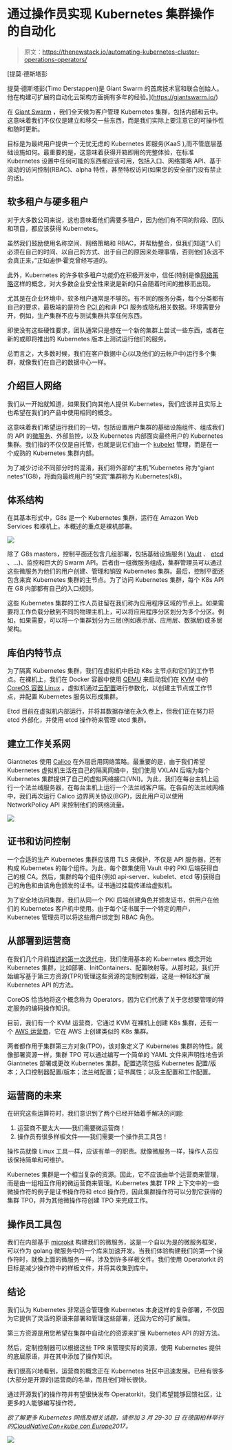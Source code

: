 # 通过操作员实现 Kubernetes 集群操作的自动化

> 原文：<https://thenewstack.io/automating-kubernetes-cluster-operations-operators/>

[](https://giantswarm.io/)

 [提莫·德斯塔彭

提莫·德斯塔彭(Timo Derstappen)是 Giant Swarm 的首席技术官和联合创始人。他在构建可扩展的自动化云架构方面拥有多年的经验。](https://giantswarm.io/) [](https://giantswarm.io/)

在 [Giant Swarm](https://giantswarm.io/) ，我们全天候为客户管理 Kubernetes 集群，包括内部和云中。这意味着我们不仅仅是建立和移交一些东西，而是我们实际上要注意它的可操作性和随时更新。

目标是为最终用户提供一个无忧无虑的 Kubernetes 即服务(KaaS ),而不管底层基础设施如何。最重要的是，这意味着获得开箱即用的完整体验，在标准 Kubernetes 设置中任何可能的东西都应该可用，包括入口、网络策略 API、基于滚动的访问控制(RBAC)、alpha 特性，甚至特权访问(如果您的安全部门没有禁止的话)。

## 软多租户与硬多租户

对于大多数公司来说，这也意味着他们需要多租户，因为他们有不同的阶段、团队和项目，都应该获得 Kubernetes。

虽然我们鼓励使用名称空间、网络策略和 RBAC，并帮助整合，但我们知道“人们必须在自己的时间、以自己的方式、出于自己的原因来处理事情，否则他们永远不会真正来，”正如迪伊·霍克曾经写道的。

此外，Kubernetes 的许多软多租户功能仍在积极开发中，信任(特别是像[网络策略](https://kubernetes.io/docs/user-guide/networkpolicies/)这样的概念，对大多数企业安全性来说是新的)只会随着时间的推移而出现。

尤其是在企业环境中，软多租户通常是不够的。有不同的服务分类，每个分类都有自己的要求，最极端的是符合 [PCI 的](https://thenewstack.io/containers-pose-different-operational-security-challenges-pci-compliance/)和非 PCI 服务或隐私相关数据。环境需要分开，例如，生产集群不应与测试集群共享任何东西。

即使没有这些硬性要求，团队通常只是想在一个新的集群上尝试一些东西，或者在新的或即将推出的 Kubernetes 版本上测试运行他们的服务。

总而言之，大多数时候，我们在客户数据中心(以及他们的云帐户中)运行多个集群，就像我们在自己的数据中心一样。

## 介绍巨人网络

我们从一开始就知道，如果我们向其他人提供 Kubernetes，我们应该并且实际上也希望在我们的产品中使用相同的概念。

这意味着我们希望运行我们的一切，包括设置用户集群的基础设施组件、组成我们的 API 的[微服务](/category/microservices/)、外部监控，以及 Kubernetes 内部面向最终用户的 Kubernetes 集群。我们指的不仅仅是自托管，也就是说它们由一个 [kubelet](https://kubernetes.io/docs/admin/kubelet/) 管理，而是在一个成熟的 Kubernetes 集群内部。

为了减少讨论不同部分时的混淆，我们将外部的“主机”Kubernetes 称为“giant netes”(G8)，将面向最终用户的“来宾”集群称为 Kubernetes(k8)。

## 体系结构

在其基本形式中，G8s 是一个 Kubernetes 集群，运行在 Amazon Web Services 和裸机上。本概述的重点是裸机部署。

![](img/2128168ea5ba48882c11ce9096bbfa81.png)

除了 G8s masters，控制平面还包含几组部署，包括基础设施服务( [Vault](https://www.vaultproject.io/) 、 [etcd](https://github.com/coreos/etcd) 、…)、监控和巨大的 Swarm API。后者由一组微服务组成，集群管理员可以通过这些微服务为他们的用户创建、管理和销毁 Kubernetes 集群。最后，控制平面还包含来宾 Kubernetes 集群的主节点。为了访问 Kubernetes 集群，每个 K8s API 在 G8 内部都有自己的入口规则。

这些 Kubernetes 集群的工作人员驻留在我们称为应用程序区域的节点上。如果需要将工作负载分散到不同的物理主机上，可以将应用程序分区划分为多个分区。例如，如果需要，可以将一个集群划分为三层(例如表示层、应用层、数据层)或多层架构。

## 库伯内特节点

为了隔离 Kubernetes 集群，我们在虚拟机中启动 K8s 主节点和它们的工作节点。在裸机上，我们在 Docker 容器中使用 [QEMU](http://www.qemu-project.org/) 来启动我们在 [KVM](https://www.linux-kvm.org/page/Main_Page) 中的 [CoreOS 容器 Linux](https://coreos.com/products/container-linux-subscription/) 。虚拟机通过[云配置](https://coreos.com/os/docs/latest/cloud-config.html)进行参数化，以创建主节点或工作节点，并配置 Kubernetes 服务以形成集群。

Etcd 目前在虚拟机内部运行，并将其数据存储在永久卷上，但我们正在努力将 etcd 外部化，并使用 etcd 操作符来管理 etcd 集群。

## 建立工作关系网

Giantnetes 使用 [Calico](https://www.projectcalico.org/) 在外层启用网络策略。最重要的是，由于我们希望 Kubernetes 虚拟机生活在自己的隔离网络中，我们使用 VXLAN 后端为每个 Kubernetes 集群提供了自己的虚拟网络接口(VNI)。为此，我们在每台主机上运行一个法兰绒服务器，在每台主机上运行一个法兰绒客户端。在各自的法兰绒网络中，我们再次运行 Calico 边界网关协议(BGP)，因此用户可以使用 NetworkPolicy API 来控制他们的网络流量。

![](img/2fc80519146caedd8e0fbfe920f37a22.png)

## 证书和访问控制

一个合适的生产 Kubernetes 集群应该用 TLS 来保护，不仅是 API 服务器，还有构成 Kubernetes 的每个组件。为此，每个群集使用 Vault 中的 PKI 后端获得自己的根 CA。然后，集群的每个组件(例如 api-server、kubelet、etcd 等)获得自己的角色和由该角色颁发的证书。证书通过挂载传递给虚拟机。

为了安全地访问集群，我们从同一个 PKI 后端创建角色并颁发证书，供用户在他们的 Kubernetes 客户机中使用。由于每个证书属于一个特定的用户，Kubernetes 管理员可以将这些用户绑定到 RBAC 角色。

## 从部署到运营商

在我们几个月前[描述的第一次迭代中](http://blog.kubernetes.io/2017/01/how-we-run-kubernetes-in-kubernetes-kubeception.html)，我们使用基本的 Kubernetes 概念开始 Kubernetes 集群，比如部署、InitContainers、配置映射等。从那时起，我们开始编写基于第三方资源(TPR)管理这些资源的定制控制器，这是一种轻松扩展 Kubernetes API 的方法。

CoreOS 恰当地将这个概念称为 Operators，因为它们代表了关于您想要管理的特定服务的编码操作知识。

目前，我们有一个 KVM 运营商，它通过 KVM 在裸机上创建 K8s 集群，还有一个 [AWS 运营商](https://github.com/giantswarm/aws-operator)，它在 AWS 上创建类似的 K8s 集群。

两者都作用于集群第三方对象(TPO)，该对象定义了 Kubernetes 集群的特性。就像部署资源一样，集群 TPO 可以通过编写一个简单的 YAML 文件来声明性地告诉 Giantnetes 部署或更改 Kubernetes 集群。配置选项包括 Kubernetes 配置/版本；入口控制器配置/版本；法兰绒配置；证书属性；以及主配置和工作配置。

## 运营商的未来

在研究这些运算符时，我们意识到了两个已经开始着手解决的问题:

1.  运营商不要太大——我们需要微运营商！
2.  操作员有很多样板文件——我们需要一个操作员工具包！

操作员就像 Linux 工具一样，应该有单一的职责。就像微服务一样，操作人员应该保持简单和可维护。

Kubernetes 集群是一个相当复杂的资源。因此，它不应该由单个运营商来管理，而是由一组相互作用的微运营商来管理。Kubernetes 集群 TPR 上下文中的一些微操作符的例子是证书操作符和 etcd 操作符，因此集群操作符可以分割它获得的集群 TPO，并为其他微操作符创建 TPO 来完成工作。

## 操作员工具包

我们在内部基于 [microkit](https://github.com/giantswarm/microkit) 构建我们的微服务，这是一个自以为是的微服务框架，可以作为 golang 微服务中的一个库来加速开发。当我们体验构建我们的第一个操作符时，就像上面的微服务一样，涉及到许多样板文件。我们使用 Operatorkit 的目标是减少操作符中的样板文件，并将其收集到库中。

## 结论

我们认为 Kubernetes 非常适合管理像 Kubernetes 本身这样的复杂部署，不仅因为它提供了灵活的原语来部署和管理这些部署，还因为它的可扩展性。

第三方资源是用您希望在集群中自动化的资源来扩展 Kubernetes API 的好方法。

然后，定制控制器可以根据这些 TPR 来管理实际的资源，使用 Kubernetes 提供的底层原语，并在其中添加了操作知识。

我们很高兴地看到，运营商的概念正在 Kubernetes 社区中迅速发展。已经有很多(大部分是开源的)运营商的名单，而且他们增长很快。

通过开源我们的操作符并有望很快发布 Operatorkit，我们希望能够回馈社区，让更多的人能够编写操作符。

*欲了解更多 Kubernetes 网络及相关话题，请参加 3 月 29-30 日 在德国柏林举行的[CloudNativeCon+kube con Europe](http://cloudnativeconeu.org/)2017。*

![](img/1b40d1b19a04f3913288c3753dcf90e7.png)

<svg xmlns:xlink="http://www.w3.org/1999/xlink" viewBox="0 0 68 31" version="1.1"><title>Group</title> <desc>Created with Sketch.</desc></svg>